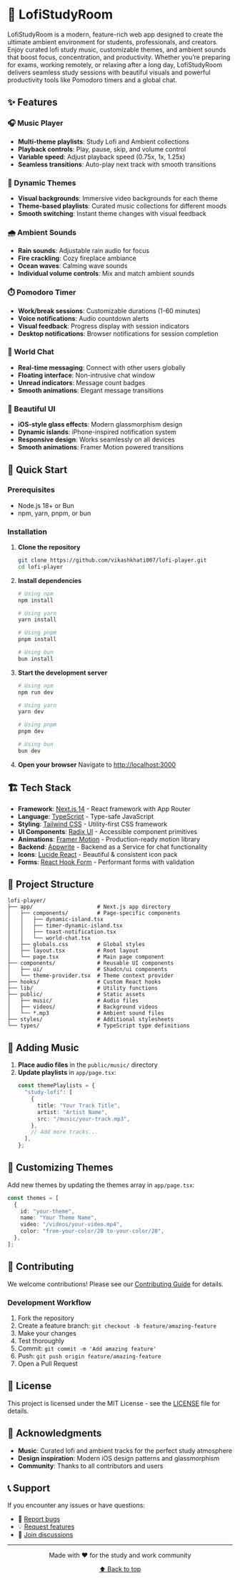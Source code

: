 # 🎵 LofiStudyRoom

LofiStudyRoom is a modern, feature-rich web app designed to create the ultimate ambient environment for students, professionals, and creators. Enjoy curated lofi study music, customizable themes, and ambient sounds that boost focus, concentration, and productivity. Whether you’re preparing for exams, working remotely, or relaxing after a long day, LofiStudyRoom delivers seamless study sessions with beautiful visuals and powerful productivity tools like Pomodoro timers and a global chat.

## ✨ Features

### 🎧 Music Player
- **Multi-theme playlists**: Study Lofi and Ambient collections
- **Playback controls**: Play, pause, skip, and volume control
- **Variable speed**: Adjust playback speed (0.75x, 1x, 1.25x)
- **Seamless transitions**: Auto-play next track with smooth transitions

### 🌅 Dynamic Themes
- **Visual backgrounds**: Immersive video backgrounds for each theme
- **Theme-based playlists**: Curated music collections for different moods
- **Smooth switching**: Instant theme changes with visual feedback

### 🌧️ Ambient Sounds
- **Rain sounds**: Adjustable rain audio for focus
- **Fire crackling**: Cozy fireplace ambiance
- **Ocean waves**: Calming wave sounds
- **Individual volume controls**: Mix and match ambient sounds

### ⏱️ Pomodoro Timer
- **Work/break sessions**: Customizable durations (1-60 minutes)
- **Voice notifications**: Audio countdown alerts
- **Visual feedback**: Progress display with session indicators
- **Desktop notifications**: Browser notifications for session completion

### 💬 World Chat
- **Real-time messaging**: Connect with other users globally
- **Floating interface**: Non-intrusive chat window
- **Unread indicators**: Message count badges
- **Smooth animations**: Elegant message transitions

### 🎨 Beautiful UI
- **iOS-style glass effects**: Modern glassmorphism design
- **Dynamic islands**: iPhone-inspired notification system
- **Responsive design**: Works seamlessly on all devices
- **Smooth animations**: Framer Motion powered transitions

## 🚀 Quick Start

### Prerequisites
- Node.js 18+ or Bun
- npm, yarn, pnpm, or bun

### Installation

1. **Clone the repository**
   ```bash
   git clone https://github.com/vikashkhati007/lofi-player.git
   cd lofi-player
   ```

2. **Install dependencies**
   ```bash
   # Using npm
   npm install
   
   # Using yarn
   yarn install
   
   # Using pnpm
   pnpm install
   
   # Using bun
   bun install
   ```

3. **Start the development server**
   ```bash
   # Using npm
   npm run dev
   
   # Using yarn
   yarn dev
   
   # Using pnpm
   pnpm dev
   
   # Using bun
   bun dev
   ```

4. **Open your browser**
   Navigate to [http://localhost:3000](http://localhost:3000)

## 🏗️ Tech Stack

- **Framework**: [Next.js 14](https://nextjs.org/) - React framework with App Router
- **Language**: [TypeScript](https://www.typescriptlang.org/) - Type-safe JavaScript
- **Styling**: [Tailwind CSS](https://tailwindcss.com/) - Utility-first CSS framework
- **UI Components**: [Radix UI](https://www.radix-ui.com/) - Accessible component primitives
- **Animations**: [Framer Motion](https://www.framer.com/motion/) - Production-ready motion library
- **Backend**: [Appwrite](https://appwrite.io/) - Backend as a Service for chat functionality
- **Icons**: [Lucide React](https://lucide.dev/) - Beautiful & consistent icon pack
- **Forms**: [React Hook Form](https://react-hook-form.com/) - Performant forms with validation

## 📁 Project Structure

```
lofi-player/
├── app/                    # Next.js app directory
│   ├── components/         # Page-specific components
│   │   ├── dynamic-island.tsx
│   │   ├── timer-dynamic-island.tsx
│   │   ├── toast-notification.tsx
│   │   └── world-chat.tsx
│   ├── globals.css         # Global styles
│   ├── layout.tsx          # Root layout
│   └── page.tsx            # Main page component
├── components/             # Reusable UI components
│   ├── ui/                 # Shadcn/ui components
│   └── theme-provider.tsx  # Theme context provider
├── hooks/                  # Custom React hooks
├── lib/                    # Utility functions
├── public/                 # Static assets
│   ├── music/              # Audio files
│   ├── videos/             # Background videos
│   └── *.mp3               # Ambient sound files
├── styles/                 # Additional stylesheets
└── types/                  # TypeScript type definitions
```

## 🎵 Adding Music

1. **Place audio files** in the `public/music/` directory
2. **Update playlists** in `app/page.tsx`:
   ```typescript
   const themePlaylists = {
     "study-lofi": [
       {
         title: "Your Track Title",
         artist: "Artist Name",
         src: "/music/your-track.mp3",
       },
       // Add more tracks...
     ],
   };
   ```

## 🎨 Customizing Themes

Add new themes by updating the themes array in `app/page.tsx`:

```typescript
const themes = [
  {
    id: "your-theme",
    name: "Your Theme Name",
    video: "/videos/your-video.mp4",
    color: "from-your-color/20 to-your-color/20",
  },
];
```

## 🤝 Contributing

We welcome contributions! Please see our [Contributing Guide](CONTRIBUTING.md) for details.

### Development Workflow

1. Fork the repository
2. Create a feature branch: `git checkout -b feature/amazing-feature`
3. Make your changes
4. Test thoroughly
5. Commit: `git commit -m 'Add amazing feature'`
6. Push: `git push origin feature/amazing-feature`
7. Open a Pull Request

## 📄 License

This project is licensed under the MIT License - see the [LICENSE](LICENSE.md) file for details.

## 🙏 Acknowledgments

- **Music**: Curated lofi and ambient tracks for the perfect study atmosphere
- **Design inspiration**: Modern iOS design patterns and glassmorphism
- **Community**: Thanks to all contributors and users

## 📞 Support

If you encounter any issues or have questions:

- 🐛 [Report bugs](https://github.com/vikashkhati007/lofi-player/issues)
- 💡 [Request features](https://github.com/vikashkhati007/lofi-player/issues)
- 💬 [Join discussions](https://github.com/vikashkhati007/lofi-player/discussions)

---

<div align="center">
  <p>Made with ❤️ for the study and work community</p>
  <p>
    <a href="#-lofi-player">⬆️ Back to top</a>
  </p>
</div>
